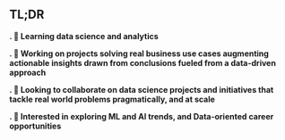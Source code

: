 ## TL;DR

**. 🔭 Learning data science and analytics**

**. 🌱 Working on projects solving real business use cases augmenting actionable insights drawn from conclusions fueled from a data-driven approach**

**. 🛜 Looking to collaborate on data science projects and initiatives that tackle real world problems pragmatically, and at scale**

**. 🤩 Interested in exploring ML and AI trends, and Data-oriented career opportunities**
<!--
**Mrtnimn/Mrtnimn** is a ✨ _special_ ✨ repository because its `README.md` (this file) appears on your GitHub profile.

Here are some ideas to get you started:

- 🔭 I’m currently working on ...
- 🌱 I’m currently learning ...
- 👯 I’m looking to collaborate on ...
- 🤔 I’m looking for help with ...
- 💬 Ask me about ...
- 📫 How to reach me: ...
- 😄 Pronouns: ...
- ⚡ Fun fact: ...
-->
